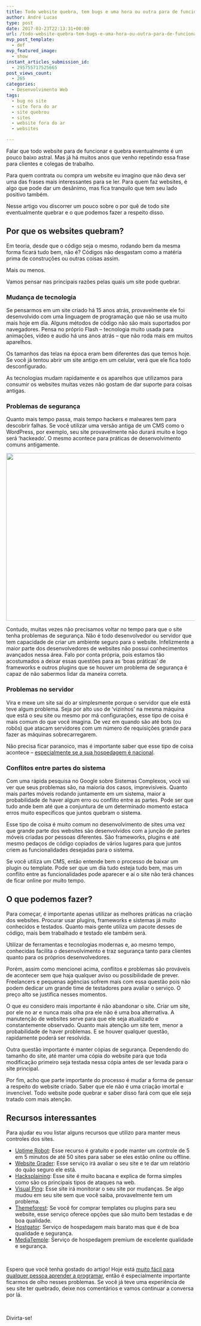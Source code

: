 ```yaml
---
title: Todo website quebra, tem bugs e uma hora ou outra para de funcionar
author: André Lucas
type: post
date: 2017-03-23T22:13:31+00:00
url: /todo-website-quebra-tem-bugs-e-uma-hora-ou-outra-para-de-funcionar/
mvp_post_template:
  - def
mvp_featured_image:
  - show
instant_articles_submission_id:
  - 295755717525665
post_views_count:
  - 265
categories:
  - Desenvolvimento Web
tags:
  - bug no site
  - site fora do ar
  - site quebrou
  - sites
  - website fora do ar
  - websites

---
```

Falar que todo website para de funcionar e quebra eventualmente é um pouco baixo astral. Mas já há muitos anos que venho repetindo essa frase para clientes e colegas de trabalho.

Para quem contrata ou compra um website eu imagino que não deva ser uma das frases mais interessantes para se ler. Para quem faz websites, é algo que pode dar um desânimo, mas fica tranquilo que tem seu lado positivo também.

Nesse artigo vou discorrer um pouco sobre o por quê de todo site eventualmente quebrar e o que podemos fazer a respeito disso.

## Por que os websites quebram?

Em teoria, desde que o código seja o mesmo, rodando bem da mesma forma ficará tudo bem, não é? Códigos não desgastam como a matéria prima de construções ou outras coisas assim.

Mais ou menos.

Vamos pensar nas principais razões pelas quais um site pode quebrar.

### Mudança de tecnologia

Se pensarmos em um site criado há 15 anos atrás, provavelmente ele foi desenvolvido com uma linguagem de programação que não se usa muito mais hoje em dia. Alguns métodos de código não são mais suportados por navegadores. Pensa no próprio Flash &#8211; tecnologia muito usada para animações, vídeo e audio há uns anos atrás &#8211; que não roda mais em muitos aparelhos.

Os tamanhos das telas na época eram bem diferentes das que temos hoje. Se você já tentou abrir um site antigo em um celular, verá que ele fica todo desconfigurado.

As tecnologias mudam rapidamente e os aparelhos que utilizamos para consumir os websites muitas vezes não gostam de dar suporte para coisas antigas.

### Problemas de segurança

Quanto mais tempo passa, mais tempo hackers e malwares tem para descobrir falhas. Se você utilizar uma versão antiga de um CMS como o WordPress, por exemplo, seu site provavelmente não durará muito e logo será &#8216;hackeado&#8217;. O mesmo acontece para práticas de desenvolvimento comuns antigamente.

<img class="size-full wp-image-652 aligncenter" src="/images/uploads/2017/03/pexels-photo-325229.jpeg" alt="" width="1280" height="448" srcset="/images/uploads/2017/03/pexels-photo-325229.jpeg 1280w, /images/uploads/2017/03/pexels-photo-325229-300x105.jpeg 300w, /images/uploads/2017/03/pexels-photo-325229-768x269.jpeg 768w, /images/uploads/2017/03/pexels-photo-325229-1024x358.jpeg 1024w" sizes="(max-width: 1280px) 100vw, 1280px" />

Contudo, muitas vezes não precisamos voltar no tempo para que o site tenha problemas de segurança. Não é todo desenvolvedor ou servidor que tem capacidade de criar um ambiente seguro para o website. Infelizmente a maior parte dos desenvolvedores de websites não possui conhecimentos avançados nessa área. Falo por conta própria, pois estamos tão acostumados a deixar essas questões para as &#8216;boas práticas&#8217; de frameworks e outros plugins que se houver um problema de segurança é capaz de não sabermos lidar da maneira correta.

### Problemas no servidor

Vira e mexe um site sai do ar simplesmente porque o servidor que ele está teve algum problema. Seja por alto uso de &#8216;vizinhos&#8217; na mesma máquina que está o seu site ou mesmo por má configurações, esse tipo de coisa é mais comum do que você imagina. De vez em quando são até bots (ou robôs) que atacam servidores com um número de requisições grande para fazer as máquinas sobrecarregarem.

Não precisa ficar paranoico, mas é importante saber que esse tipo de coisa acontece &#8211; <a href="https://www.igluonline.com/nao-vale-pena-utilizar-servicos-brasileiros-de-hospedagem-de-sites/" target="_blank">especialmente se a sua hospedagem é nacional</a>.

### Conflitos entre partes do sistema

Com uma rápida pesquisa no Google sobre Sistemas Complexos, você vai ver que seus problemas são, na maioria dos casos, imprevisíveis. Quanto mais partes móveis rodando juntamente em um sistema, maior a probabilidade de haver algum erro ou conflito entre as partes. Pode ser que tudo ande bem até que a conjuntura de um determinado momento estaca erros muito específicos que juntos quebram o sistema.

Esse tipo de coisa é muito comum no desenvolvimento de sites uma vez que grande parte dos websites são desenvolvidos com a junção de partes móveis criadas por pessoas diferentes. São frameworks, plugins e até mesmo pedaços de código copiados de vários lugares para que juntos criem as funcionalidades desejadas para o sistema.

Se você utiliza um CMS, então entende bem o processo de baixar um plugin ou template. Pode ser que um dia tudo esteja tudo bem, mas um conflito entre as funcionalidades pode aparecer e aí o site não terá chances de ficar online por muito tempo.

## O que podemos fazer?

Para começar, é importante apenas utilizar as melhores práticas na criação dos websites. Procurar usar plugins, frameworks e sistemas já muito conhecidos e testados. Quanto mais gente utiliza um pacote desses de código, mais bem trabalhado e testado ele também será.

Utilizar de ferramentas e tecnologias modernas e, ao mesmo tempo, conhecidas facilita o desenvolvimento e traz segurança tanto para clientes quanto para os próprios desenvolvedores.

Porém, assim como mencionei acima, conflitos e problemas são prováveis de acontecer sem que haja qualquer aviso ou possibilidade de prever. Freelancers e pequenas agências sofrem mais com essa questão pois não podem dedicar um grande time de testadores para avaliar o serviço. O preço alto se justifica nesses momentos.

O que eu considero mais importante é não abandonar o site. Criar um site, por ele no ar e nunca mais olha pra ele não é uma boa alternativa. A manutenção de websites serve para que ele seja atualizado e constantemente observado. Quanto mais atenção um site tem, menor a probabilidade de haver problemas. E se houver qualquer questão, rapidamente poderá ser resolvida.

Outra questão importante é manter cópias de segurança. Dependendo do tamanho do site, até manter uma cópia do website para que toda modificação primeiro seja testada nessa cópia antes de ser levada para o site principal.

Por fim, acho que parte importante do processo é mudar a forma de pensar a respeito do website criado. Saber que ele não é uma criação imortal e invencível. Todo website pode quebrar e saber disso fará com que ele seja tratado com mais atenção.

## Recursos interessantes

Para ajudar eu vou listar alguns recursos que utilizo para manter meus controles dos sites.

  * <a href="https://uptimerobot.com/" target="_blank">Uptime Robot</a>: Esse recurso é gratuito e pode manter um controle de 5 em 5 minutos de até 50 sites para saber se eles estão online ou offline.
  * <a href="https://website.grader.com/" target="_blank">Website Grader</a>: Esse serviço irá avaliar o seu site e te dar um relatório do quão seguro ele está.
  * <a href="https://www.hacksplaining.com/#_=_" target="_blank">Hacksplaining</a>: Esse site é muito bacana e explica de forma simples como são os principais tipos de ataques na web.
  * <a href="https://visualping.io/" target="_blank">Visual Ping</a>: Esse site irá monitorar o seu site por mudanças. Se algo mudou em seu site sem que você saiba, provavelmente tem um problema.
  * <a href="https://themeforest.net/?ref=andrelug" target="_blank">Themeforest</a>: Se você for comprar templates ou plugins para seu website, esse serviço oferece opções que são muito bem testadas e de boa qualidade.
  * <a href="https://www.igluonline.com/link/hostgator/" target="_blank">Hostgator</a>: Serviço de hospedagem mais barato mas que é de boa qualidade e segurança.
  * <a href="https://www.igluonline.com/link/mediatemple/" target="_blank">MediaTemple</a>: Serviço de hospedagem premium de excelente qualidade e segurança.

&nbsp;

Espero que você tenha gostado do artigo! Hoje está <a href="https://www.igluonline.com/nunca-foi-tao-facil-aprender-programacao-quanto-2017/" target="_blank">muito fácil para qualquer pessoa aprender a programar</a>, então é especialmente importante ficarmos de olho nesses problemas. Se você já teve uma experiência de seu site ter quebrado, deixe nos comentários e vamos continuar a conversa por lá.

&nbsp;

Divirta-se!